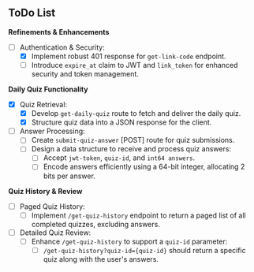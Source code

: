 ## ToDo List

**Refinements & Enhancements**

- [ ] Authentication & Security:
    - [x] Implement robust 401 response for `get-link-code` endpoint.
    - [ ] Introduce `expire_at` claim to JWT and `link_token` for enhanced security and token management.

**Daily Quiz Functionality**

- [x] Quiz Retrieval:
    - [x] Develop `get-daily-quiz` route to fetch and deliver the daily quiz.
    - [x] Structure quiz data into a JSON response for the client.

- [ ] Answer Processing:
    - [ ] Create `submit-quiz-answer` [POST] route for quiz submissions.
    - [ ] Design a data structure to receive and process quiz answers:
        - [ ] Accept `jwt-token`, `quiz-id`, and `int64 answers`.
        - [ ] Encode answers efficiently using a 64-bit integer, allocating 2 bits per answer.

**Quiz History & Review**

- [ ] Paged Quiz History:
    - [ ] Implement `/get-quiz-history` endpoint to return a paged list of all completed quizzes, excluding answers.

- [ ] Detailed Quiz Review:
    - [ ] Enhance `/get-quiz-history` to support a `quiz-id` parameter:
        - [ ] `/get-quiz-history?quiz-id={quiz-id}` should return a specific quiz along with the user's answers.
